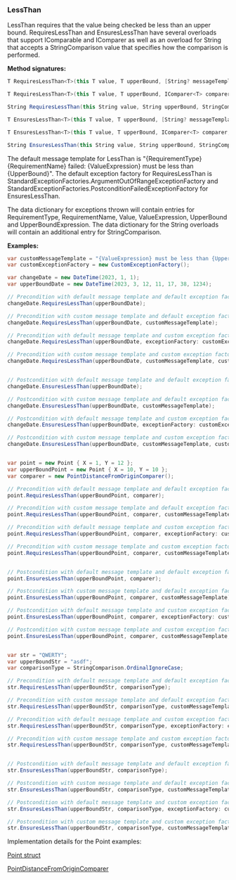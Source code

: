### LessThan

LessThan requires that the value being checked be less than an upper bound. 
RequiresLessThan and EnsuresLessThan have several overloads that support 
IComparable<T> and IComparer<T> as well as an overload for String that accepts a 
StringComparison value that specifies how the comparison is performed.

**Method signatures:**
```C#
T RequiresLessThan<T>(this T value, T upperBound, [String? messageTemplate = null], [IExceptionFactory? exceptionFactory = null], [String? valueExpression = null], [String? upperBoundExpression = null]) where T : IComparable<T>

T RequiresLessThan<T>(this T value, T upperBound, IComparer<T> comparer, [String? messageTemplate = null], [IExceptionFactory? exceptionFactory = null], [String? valueExpression = null], [String? upperBoundExpression = null])

String RequiresLessThan(this String value, String upperBound, StringComparison comparisonType, [String? messageTemplate = null], [IExceptionFactory? exceptionFactory = null], [String? valueExpression = null], [String? upperBoundExpression = null])

T EnsuresLessThan<T>(this T value, T upperBound, [String? messageTemplate = null], [IExceptionFactory? exceptionFactory = null], [String? valueExpression = null], [String? upperBoundExpression = null]) where T : IComparable<T>

T EnsuresLessThan<T>(this T value, T upperBound, IComparer<T> comparer, [String? messageTemplate = null], [IExceptionFactory? exceptionFactory = null], [String? valueExpression = null], [String? upperBoundExpression = null])

String EnsuresLessThan(this String value, String upperBound, StringComparison comparisonType, [String? messageTemplate = null], [IExceptionFactory? exceptionFactory = null], [String? valueExpression = null], [String? upperBoundExpression = null])
```

The default message template for LessThan is "{RequirementType} {RequirementName} failed: {ValueExpression} must be less than {UpperBound}".
The default exception factory for RequiresLessThan is StandardExceptionFactories.ArgumentOutOfRangeExceptionFactory
and StandardExceptionFactories.PostconditionFailedExceptionFactory for 
EnsuresLessThan.

The data dictionary for exceptions thrown will contain entries for RequirementType,
RequirementName, Value, ValueExpression, UpperBound and UpperBoundExpression. The 
data dictionary for the String overloads will contain an additional entry for 
StringComparison.

**Examples:**
```C#
var customMessageTemplate = "{ValueExpression} must be less than {UpperBound}";
var customExceptionFactory = new CustomExceptionFactory();

var changeDate = new DateTime(2023, 1, 1);
var upperBoundDate = new DateTime(2023, 3, 12, 11, 17, 38, 1234);

// Precondition with default message template and default exception factory.
changeDate.RequiresLessThan(upperBoundDate);

// Precondition with custom message template and default exception factory.
changeDate.RequiresLessThan(upperBoundDate, customMessageTemplate);

// Precondition with default message template and custom exception factory.
changeDate.RequiresLessThan(upperBoundDate, exceptionFactory: customExceptionFactory);

// Precondition with custom message template and custom exception factory.
changeDate.RequiresLessThan(upperBoundDate, customMessageTemplate, customExceptionFactory);


// Postcondition with default message template and default exception factory.
changeDate.EnsuresLessThan(upperBoundDate);

// Postcondition with custom message template and default exception factory.
changeDate.EnsuresLessThan(upperBoundDate, customMessageTemplate);

// Postcondition with default message template and custom exception factory.
changeDate.EnsuresLessThan(upperBoundDate, exceptionFactory: customExceptionFactory);

// Postcondition with custom message template and custom exception factory.
changeDate.EnsuresLessThan(upperBoundDate, customMessageTemplate, customExceptionFactory);


var point = new Point { X = 1, Y = 12 };
var upperBoundPoint = new Point { X = 10, Y = 10 };
var comparer = new PointDistanceFromOriginComparer();

// Precondition with default message template and default exception factory.
point.RequiresLessThan(upperBoundPoint, comparer);

// Precondition with custom message template and default exception factory.
point.RequiresLessThan(upperBoundPoint, comparer, customMessageTemplate);

// Precondition with default message template and custom exception factory.
point.RequiresLessThan(upperBoundPoint, comparer, exceptionFactory: customExceptionFactory);

// Precondition with custom message template and custom exception factory.
point.RequiresLessThan(upperBoundPoint, comparer, customMessageTemplate, customExceptionFactory);


// Postcondition with default message template and default exception factory.
point.EnsuresLessThan(upperBoundPoint, comparer);

// Postcondition with custom message template and default exception factory.
point.EnsuresLessThan(upperBoundPoint, comparer, customMessageTemplate);

// Postcondition with default message template and custom exception factory.
point.EnsuresLessThan(upperBoundPoint, comparer, exceptionFactory: customExceptionFactory);

// Postcondition with custom message template and custom exception factory.
point.EnsuresLessThan(upperBoundPoint, comparer, customMessageTemplate, customExceptionFactory);


var str = "QWERTY";
var upperBoundStr = "asdf";
var comparisonType = StringComparison.OrdinalIgnoreCase;

// Precondition with default message template and default exception factory.
str.RequiresLessThan(upperBoundStr, comparisonType);

// Precondition with custom message template and default exception factory.
str.RequiresLessThan(upperBoundStr, comparisonType, customMessageTemplate);

// Precondition with default message template and custom exception factory.
str.RequiresLessThan(upperBoundStr, comparisonType, exceptionFactory: customExceptionFactory);

// Precondition with custom message template and custom exception factory.
str.RequiresLessThan(upperBoundStr, comparisonType, customMessageTemplate, customExceptionFactory);


// Postcondition with default message template and default exception factory.
str.EnsuresLessThan(upperBoundStr, comparisonType);

// Postcondition with custom message template and default exception factory.
str.EnsuresLessThan(upperBoundStr, comparisonType, customMessageTemplate);

// Postcondition with default message template and custom exception factory.
str.EnsuresLessThan(upperBoundStr, comparisonType, exceptionFactory: customExceptionFactory);

// Postcondition with custom message template and custom exception factory.
str.EnsuresLessThan(upperBoundStr, comparisonType, customMessageTemplate, customExceptionFactory);
```

Implementation details for the Point examples:

[Point struct](/DbC.Net.TestAndExampleResources/Point.cs)

[PointDistanceFromOriginComparer](/DbC.Net.TestAndExampleResources/PointDistanceFromOriginComparer.cs)
